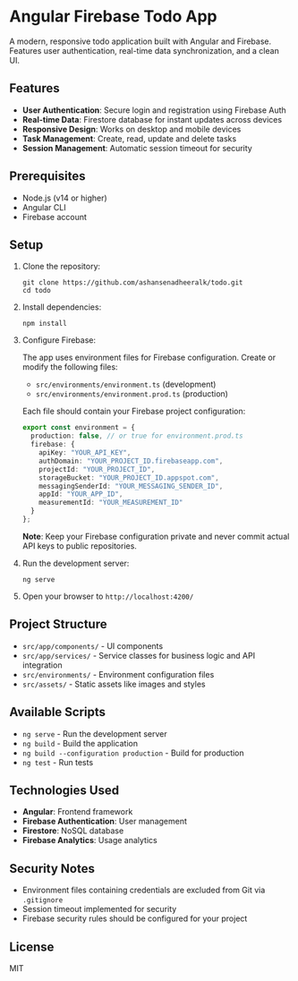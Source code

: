 # Angular Firebase Todo App

A modern, responsive todo application built with Angular and Firebase. Features user authentication, real-time data synchronization, and a clean UI.

## Features

- **User Authentication**: Secure login and registration using Firebase Auth
- **Real-time Data**: Firestore database for instant updates across devices
- **Responsive Design**: Works on desktop and mobile devices
- **Task Management**: Create, read, update and delete tasks
- **Session Management**: Automatic session timeout for security

## Prerequisites

- Node.js (v14 or higher)
- Angular CLI
- Firebase account

## Setup

1. Clone the repository:
   ```
   git clone https://github.com/ashansenadheeralk/todo.git
   cd todo
   ```

2. Install dependencies:
   ```
   npm install
   ```

3. Configure Firebase:
   
   The app uses environment files for Firebase configuration. Create or modify the following files:

   - `src/environments/environment.ts` (development)
   - `src/environments/environment.prod.ts` (production)

   Each file should contain your Firebase project configuration:

   ```typescript
   export const environment = {
     production: false, // or true for environment.prod.ts
     firebase: {
       apiKey: "YOUR_API_KEY",
       authDomain: "YOUR_PROJECT_ID.firebaseapp.com",
       projectId: "YOUR_PROJECT_ID",
       storageBucket: "YOUR_PROJECT_ID.appspot.com",
       messagingSenderId: "YOUR_MESSAGING_SENDER_ID",
       appId: "YOUR_APP_ID",
       measurementId: "YOUR_MEASUREMENT_ID"
     }
   };
   ```

   **Note**: Keep your Firebase configuration private and never commit actual API keys to public repositories.

4. Run the development server:
   ```
   ng serve
   ```

5. Open your browser to `http://localhost:4200/`

## Project Structure

- `src/app/components/` - UI components
- `src/app/services/` - Service classes for business logic and API integration
- `src/environments/` - Environment configuration files
- `src/assets/` - Static assets like images and styles

## Available Scripts

- `ng serve` - Run the development server
- `ng build` - Build the application
- `ng build --configuration production` - Build for production
- `ng test` - Run tests

## Technologies Used

- **Angular**: Frontend framework
- **Firebase Authentication**: User management
- **Firestore**: NoSQL database
- **Firebase Analytics**: Usage analytics

## Security Notes

- Environment files containing credentials are excluded from Git via `.gitignore`
- Session timeout implemented for security
- Firebase security rules should be configured for your project

## License

MIT
